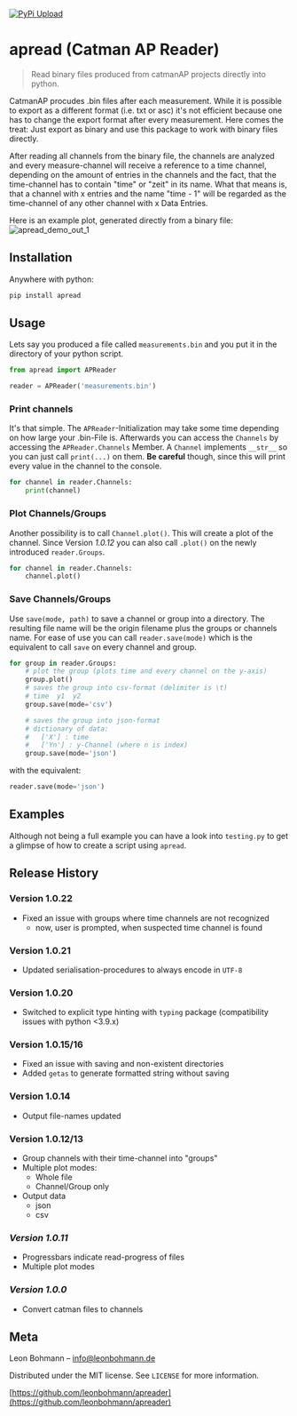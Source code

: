 
[![PyPi Upload](https://github.com/leonbohmann/APReader/actions/workflows/python-publish.yml/badge.svg)](https://github.com/leonbohmann/APReader/actions/workflows/python-publish.yml)

# **apread** (Catman AP Reader)
> Read binary files produced from catmanAP projects directly into python.

CatmanAP procudes .bin files after each measurement. While it is possible to export as a different format (i.e. txt or asc) it's not efficient because one has to change the export format after every measurement. Here comes the treat: Just export as binary and use this package to work with binary files directly.

After reading all channels from the binary file, the channels are analyzed and every measure-channel will receive a reference to a time channel, depending on the amount of entries in the channels and the fact, that the time-channel has to contain "time" or "zeit" in its name. What that means is, that a channel with x entries and the name "time - 1" will be regarded as the time-channel of any other channel with x Data Entries.

Here is an example plot, generated directly from a binary file:
![apread_demo_out_1](https://user-images.githubusercontent.com/13386367/118563304-9dffba80-b76e-11eb-8730-c982c2ece7db.png)

## Installation

Anywhere with python:

```sh
pip install apread
```


## Usage

Lets say you produced a file called `measurements.bin` and you put it in the directory of your python script.

```python
from apread import APReader

reader = APReader('measurements.bin')
``` 

### Print channels
It's that simple. The `APReader`-Initialization may take some time depending on how large your .bin-File is. Afterwards you can access the `Channels` by accessing the `APReader.Channels` Member. A `Channel` implements `__str__` so you can just call `print(...)` on them. **Be careful** though, since this will print every value in the channel to the console.

```python
for channel in reader.Channels:
    print(channel)
``` 

### Plot Channels/Groups
Another possibility is to call `Channel.plot()`. This will create a plot of the channel. Since Version *1.0.12* you can also call `.plot()` on the newly introduced `reader.Groups`.
```python
for channel in reader.Channels:
    channel.plot()
``` 

### Save Channels/Groups
Use `save(mode, path)` to save a channel or group into a directory. The resulting file name will be the origin filename plus the groups or channels name. For ease of use you can call `reader.save(mode)` which is the equivalent to call `save` on every channel and group.
```python
for group in reader.Groups:
    # plot the group (plots time and every channel on the y-axis)
    group.plot()
    # saves the group into csv-format (delimiter is \t) 
    # time  y1  y2
    group.save(mode='csv')

    # saves the group into json-format
    # dictionary of data: 
    #   ['X'] : time
    #   ['Yn'] : y-Channel (where n is index)
    group.save(mode='json')

``` 
with the equivalent:
```python
reader.save(mode='json')
``` 

## Examples
Although not being a full example you can have a look into `testing.py` to get a glimpse of how to create a script using `apread`.


## Release History
### **Version 1.0.22**
* Fixed an issue with groups where time channels are not recognized
  *  now, user is prompted, when suspected time channel is found
### Version 1.0.21
* Updated serialisation-procedures to always encode in `UTF-8`
### Version 1.0.20
* Switched to explicit type hinting with `typing` package (compatibility issues with python <3.9.x)  
### Version 1.0.15/16
* Fixed an issue with saving and non-existent directories
* Added `getas` to generate formatted string without saving
### Version 1.0.14
* Output file-names updated
### Version 1.0.12/13
* Group channels with their time-channel into "groups"
* Multiple plot modes:
    * Whole file
    * Channel/Group only
* Output data
    * json
    * csv

### *Version 1.0.11*
* Progressbars indicate read-progress of files
* Multiple plot modes

### *Version 1.0.0*
* Convert catman files to channels

## Meta

Leon Bohmann – info@leonbohmann.de

Distributed under the MIT license. See ``LICENSE`` for more information.

[https://github.com/leonbohmann/apreader](https://github.com/leonbohmann/apreader)
